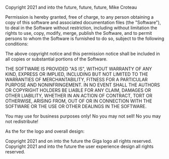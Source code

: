 Copyright 2021 and into the future, future, future, Mike Croteau

Permission is hereby granted, free of charge, to any person obtaining a copy of this software and associated documentation files (the "Software"), to deal in the Software without restriction, including without limitation the rights to use, copy, modify, merge, publish the Software, and to permit persons to whom the Software is furnished to do so, subject to the following conditions:

The above copyright notice and this permission notice shall be included in all copies or substantial portions of the Software.

THE SOFTWARE IS PROVIDED "AS IS", WITHOUT WARRANTY OF ANY KIND, EXPRESS OR IMPLIED, INCLUDING BUT NOT LIMITED TO THE WARRANTIES OF MERCHANTABILITY, FITNESS FOR A PARTICULAR PURPOSE AND NONINFRINGEMENT. IN NO EVENT SHALL THE AUTHORS OR COPYRIGHT HOLDERS BE LIABLE FOR ANY CLAIM, DAMAGES OR OTHER LIABILITY, WHETHER IN AN ACTION OF CONTRACT, TORT OR OTHERWISE, ARISING FROM, OUT OF OR IN CONNECTION WITH THE SOFTWARE OR THE USE OR OTHER DEALINGS IN THE SOFTWARE.

You may use for business purposes only!
No you may not sell! 
No you may not redistribute!

As the for the logo and overall design: 

Copyright 2021 and on into the future the Giga logo all rights reserved.
Copyright 2021 and into the future the user experience design all rights reserved.